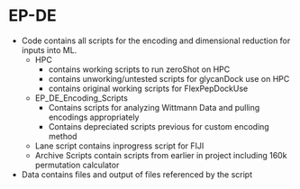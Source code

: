 # EP-DE

- Code contains all scripts for the encoding and dimensional reduction for inputs into ML.
	* HPC 
		* contains working scripts to run zeroShot on HPC
		* contains unworking/untested scripts for glycanDock use on HPC 
		* contains original working scripts for FlexPepDockUse
	* EP_DE_Encoding_Scripts
		* Contains scripts for analyzing Wittmann Data and pulling encodings appropriately 
		* Contains depreciated scripts previous for custom encoding method 
	* Lane script contains inprogress script for FIJI
	* Archive Scripts contain scripts from earlier in project including 160k permutation calculator
- Data contains files and output of files referenced by the script
